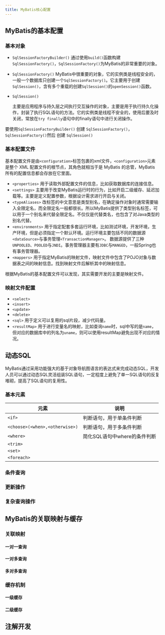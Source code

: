 ```yaml
---
title: MyBatis核心配置
---
```


## MyBatis的基本配置

### 基本对象

- `SqlSessionFactoryBuilder()`
	通过使用`build()`函数构建`SqlSessionFactory()`，`SqlSessionFactory()`为MyBatis的非常重要的对象。

- `SqlSessionFactory()`
	MyBatis中很重要的对象，它的实例类是线程安全的，一般一个数据库只创建一个`SqlSessionFactory()`。它主要用于创建`SqlSession()`，含有多个重载的创建`SqlSession()`的`openSession()`函数。

- `SqlSession()`

	主要是应用程序与持久层之间执行交互操作的对象，主要是用于执行持久化操作，封装了执行SQL语句的方法。它的实例类是线程不安全的，使用后要及时关闭，常放在`try finally`语句中的finally语句中进行关闭操作。

要使用`SqlSessionFactoryBuilder()` 创建 `SqlSessionFactory()`，`SqlSessionFactory()`然后 创建 `SqlSession()`

### 基本配置文件

基本配置文件是由`<configuration>`标签包裹的xml文件，`<configuration>`元素是整个 XML 配置文件的根节点，其角色就相当于是 MyBatis 的总管，MyBatis 所有的配置信息都会存放在它里面。

- `<properties>`
	用于读取外部配置文件的信息，比如获取数据库的连接信息。
- `<settings>`
	主要用于改变MyBatis运行时的行为，比如开启二级缓存、延迟加载等。主要是定义配置参数，根据设计需求进行开启与关闭。
- `<typeAliases>`
	改标签的中文意思是类型别名，在确定操作对象时通常需要输入全限定名，而全限定名一般都很长。所以MyBatis提供了类型别名标签，可以用于一个别名来代替全限定名。不仅仅是代替类名，也包含了对Java类型的别名代替。
- `<environments>`
	用于指定配套多套运行环境，比如测试环境，开发环境，生产环境，但是必须指定一个默认环境。运行环境主要包括不同的数据源`<dataSource>`与事务管理`<TransactionManager>`。
	数据源提供了三种`UNPOOLED`、`POOLED`与`JNDI`。事务管理器主要有`JDBC`与`MANGED`，一般Spring也有事务管理器。
- `<mappers>`
	用于指定MyBatis的映射文件，映射文件中包含了POJO对象与数据表之间的映射信息。找到映射文件后解析其中的映射信息。

根据MyBatis的基本配置文件可以发现，其实需要开发的主要是映射文件。

### 映射文件配置

- `<select>`
- `<insert>`
- `<update>`
- `<delete>`
- `<sql>`
用于定义可以复用的sql片段，减少代码量。
- `<resultMap>`
用于进行变量名的映射，比如查询`name`时，sql中写的是`name`，但对应的数据库中的列名为`uname`，则可以使用resultMap避免出现不对应的情况。


## 动态SQL

MyBatis通过采用功能强大的基于对象导航图语言的表达式来完成动态SQL，开发人员可以通过动态SQL灵活组装SQL语句，一定程度上避免了单一SQL语句的反复堆砌，提高了SQL语句的复用性。

### 基本元素

| 元素                           | 说明                         |
| ------------------------------ | ---------------------------- |
| `<if>`                         | 判断语句，用于单条件判断     |
| `<choose>(<when>,<otherwise>)` | 判断语句，用于多条件判断     |
| `<where>`                      | 简化SQL语句中where的条件判断 |
| `<trim>`                       |                              |
| `<set>`                        |                              |
| `<foreach>`                    |                              |

### 条件查询

### 更新操作

















### 复杂查询操作
## MyBatis的关联映射与缓存
### 关联映射
#### 一对一查询
#### 一对多查询
#### 多对多查询
### 缓存机制
#### 一级缓存
#### 二级缓存
## 注解开发